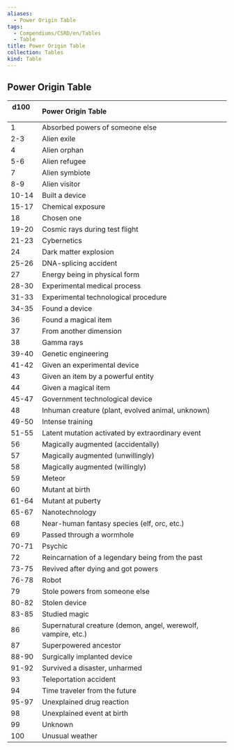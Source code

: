 ```yaml
---
aliases:
  - Power Origin Table
tags:
  - Compendiums/CSRD/en/Tables
  - Table
title: Power Origin Table
collection: Tables
kind: Table
---
```

## Power Origin Table
|  d100 &nbsp; &nbsp; | Power Origin Table  |
| ------------- | :----------- |
| 1 | Absorbed powers of someone else |
| 2-3 | Alien exile |
| 4 | Alien orphan |
| 5-6 | Alien refugee |
| 7 | Alien symbiote |
| 8-9 | Alien visitor |
| 10-14 | Built a device |
| 15-17 | Chemical exposure |
| 18 | Chosen one |
| 19-20 | Cosmic rays during test flight |
| 21-23 | Cybernetics |
| 24 | Dark matter explosion |
| 25-26 | DNA-splicing accident |
| 27 | Energy being in physical form |
| 28-30 | Experimental medical process |
| 31-33 | Experimental technological procedure |
| 34-35 | Found a device |
| 36 | Found a magical item |
| 37 | From another dimension |
| 38 | Gamma rays |
| 39-40 | Genetic engineering |
| 41-42 | Given an experimental device |
| 43 | Given an item by a powerful entity |
| 44 | Given a magical item |
| 45-47 | Government technological device |
| 48 | Inhuman creature (plant, evolved animal, unknown) |
| 49-50 | Intense training |
| 51-55 | Latent mutation activated by extraordinary event |
| 56 | Magically augmented (accidentally) |
| 57 | Magically augmented (unwillingly) |
| 58 | Magically augmented (willingly) |
| 59 | Meteor |
| 60 | Mutant at birth |
| 61-64 | Mutant at puberty |
| 65-67 | Nanotechnology |
| 68 | Near-human fantasy species (elf, orc, etc.) |
| 69 | Passed through a wormhole |
| 70-71 | Psychic |
| 72 | Reincarnation of a legendary being from the past |
| 73-75 | Revived after dying and got powers |
| 76-78 | Robot |
| 79 | Stole powers from someone else |
| 80-82 | Stolen device |
| 83-85 | Studied magic |
| 86 | Supernatural creature (demon, angel, werewolf, vampire, etc.) |
| 87 | Superpowered ancestor |
| 88-90 | Surgically implanted device |
| 91-92 | Survived a disaster, unharmed |
| 93 | Teleportation accident |
| 94 | Time traveler from the future |
| 95-97 | Unexplained drug reaction |
| 98 | Unexplained event at birth |
| 99 | Unknown |
| 100 | Unusual weather |